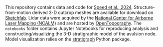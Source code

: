 This repository contains data and code for [Speed et al., 2024](https://doi.org/10.1130/G52254.1). Structure-from-motion derived 3-D outcrop meshes are available for download on [Sketchfab](https://sketchfab.com/c.speed/models). Lidar data were acquired by the [National Center for Airborne Laser Mapping (NCALM)](https://ncalm.cive.uh.edu) and are hosted by [OpenTopography](https://portal.opentopography.org/lidarDataset?opentopoID=OTLAS.052020.6341.1). The `notebooks` folder contains Jupyter Notebooks for reproducing analysis and constructing/visualizing the 3-D stratigraphic model of the avulsion node. Model visualization relies on the [stratigraph](https://github.com/zsylvester/stratigraph) Python package.
